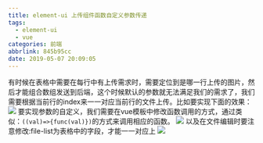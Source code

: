 ```yaml
---
title: element-ui 上传组件函数自定义参数传递
tags:
  - element-ui
  - vue
categories: 前端
abbrlink: 845b95cc
date: 2019-05-07 20:09:05
---
```


有时候在表格中需要在每行中有上传需求时，需要定位到是哪一行上传的图片，然后才能组合数组发送到后端，这个时候默认的参数就无法满足我们的需求了，我们需要根据当前行的index来一一对应当前行的文件上传。比如要实现下面的效果：
![](3.png)
要实现参数的自定义，我们需要在vue模板中修改函数调用的方式，通过类似：`((val)=>{func(val)})`的方式来调用相应的函数。
![](1.png)
以及在文件编辑时要注意修改:file-list为表格中的字段，才能一一对应上
![](2.png)